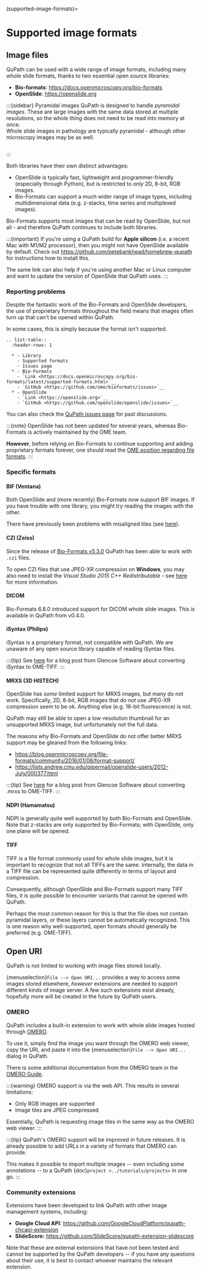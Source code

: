 (supported-image-formats)=
# Supported image formats

## Image files

QuPath can be used with a wide range of image formats, including many whole slide formats, thanks to two essential open source libraries:

- **Bio-formats**: <https://docs.openmicroscopy.org/bio-formats>
- **OpenSlide**: <https://openslide.org>

:::{sidebar} Pyramidal images
QuPath is designed to handle *pyramidal images*.
These are large images with the same data stored at multiple resolutions, so the whole thing does not need to be read into memory at once.
<br />
Whole slide images in pathology are typically pyramidal - although other microscopy images may be as well.

```{image} images/pyramid_small.png
```
:::

Both libraries have their own distinct advantages:

- OpenSlide is typically fast, lightweight and programmer-friendly (especially through Python), but is restricted to *only* 2D, 8-bit, RGB images.
- Bio-Formats can support a much wider range of image types, including multidimensional data (e.g. z-stacks, time series and multiplexed images).

Bio-Formats supports most images that can be read by OpenSlide, but not all - and therefore QuPath continues to include both libraries.

:::{important}
If you're using a QuPath build for **Apple silicon** (i.e. a recent Mac with M1/M2 processor), then you might not have OpenSlide available by default.
Check out <https://github.com/petebankhead/homebrew-qupath> for instructions how to install this.

The same link can also help if you're using another Mac or Linux computer and want to update the version of OpenSlide that QuPath uses.
:::

### Reporting problems

Despite the fantastic work of the Bio-Formats and OpenSlide developers, the use of proprietary formats throughout the field means that images often turn up that can't be opened within QuPath.

In some cases, this is simply because the format isn't supported.

```{eval-rst}
.. list-table::
  :header-rows: 1

  * - Library
    - Supported formats
    - Issues page
  * - Bio-Formats
    - `Link <https://docs.openmicroscopy.org/bio-formats/latest/supported-formats.html>`__
    - `GitHub <https://github.com/ome/bioformats/issues>`__
  * - OpenSlide
    - `Link <https://openslide.org>`__
    - `GitHub <https://github.com/openslide/openslide/issues>`__
```

You can also check the [QuPath issues page] for past discussions.

:::{note}
OpenSlide has not been updated for several years, whereas Bio-Formats is actively maintained by the OME team.

**However**, before relying on Bio-Formats to continue supporting and adding proprietary formats forever, one should read the [OME position regarding file formats](https://blog.openmicroscopy.org/community/file-formats/2019/06/25/formats/).
:::

### Specific formats

#### BIF (Ventana)

Both OpenSlide and (more recently) Bio-Formats now support BIF images.
If you have trouble with one library, you might try reading the images with the other.

There have previously been problems with misaligned tiles (see [here](https://github.com/qupath/qupath/issues/323)).

#### CZI (Zeiss)

Since the release of [Bio-Formats v5.3.0](https://www.openmicroscopy.org/site/support/bio-formats5.3/about/whats-new.html) QuPath has been able to work with `.czi` files.

To open CZI files that use JPEG-XR compression on **Windows**, you may also need to install the *Visual Studio 2015 C++ Redistributable* - see [here](https://www.openmicroscopy.org/site/support/bio-formats/formats/zeiss-czi.html) for more information.


#### DICOM

Bio-Formats 6.8.0 introduced support for DICOM whole slide images.
This is available in QuPath from v0.4.0.


#### iSyntax (Philips)

iSyntax is a proprietary format, not compatible with QuPath.
We are unaware of any open source library capable of reading iSyntax files.

:::{tip}
See [here](https://www.glencoesoftware.com/blog/2019/12/09/converting-whole-slide-images-to-OME-TIFF.html) for a blog post from Glencoe Software about converting iSyntax to OME-TIFF.
:::

#### MRXS (3D HISTECH)

OpenSlide has *some* limited support for MRXS images, but many do not work.
Specifically, 2D, 8-bit, RGB images that do *not* use JPEG-XR compression seem to be ok.
Anything else (e.g. 16-bit fluorescence) is not.

QuPath may still be able to open a low-resolution thumbnail for an unsupported MRXS image, but unfortunately not the full data.

The reasons why Bio-Formats and OpenSlide do not offer better MRXS support may be gleaned from the following links:

- <https://blog.openmicroscopy.org/file-formats/community/2016/01/06/format-support/>
- <https://lists.andrew.cmu.edu/pipermail/openslide-users/2012-July/000377.html>

:::{tip}
See [here](https://www.glencoesoftware.com/blog/2019/12/09/converting-whole-slide-images-to-OME-TIFF.html) for a blog post from Glencoe Software about converting .mrxs to OME-TIFF.
:::

#### NDPI (Hamamatsu)

NDPI is generally quite well supported by both Bio-Formats and OpenSlide.
Note that z-stacks are only supported by Bio-Formats; with OpenSlide, only one plane will be opened.

#### TIFF

TIFF is a file format commonly used for whole slide images, but it is important to recognize that not all TIFFs are the same.
Internally, the data in a TIFF file can be represented quite differently in terms of layout and compression.

Consequently, although OpenSlide and Bio-Formats support many TIFF files, it is quite possible to encounter variants that cannot be opened with QuPath.

Perhaps the most common reason for this is that the file does not contain pyramidal layers, or these layers cannot be automatically recognized.
This is one reason why well-supported, open formats should generally be preferred (e.g. OME-TIFF).

## Open URI

QuPath is not limited to working with image files stored locally.

{menuselection}`File --> Open URI...` provides a way to access some images stored elsewhere, *however* extensions are needed to support different kinds of image server.
A few such extensions exist already, hopefully more will be created in the future by QuPath users.

### OMERO

QuPath includes a built-in extension to work with whole slide images hosted through [OMERO](https://www.openmicroscopy.org/omero/).

To use it, simply find the image you want through the OMERO web viewer, copy the URI, and paste it into the {menuselection}`File --> Open URI...` dialog in QuPath.

There is some additional documentation from the OMERO team in the [OMERO Guide](https://omero-guides.readthedocs.io/en/latest/qupath/docs/).

:::{warning}
OMERO support is via the web API.
This results in several limitations:

- Only RGB images are supported
- Image tiles are JPEG compressed

Essentially, QuPath is requesting image tiles in the same way as the OMERO web viewer.
:::

:::{tip}
QuPath's OMERO support will be improved in future releases.
It is already possible to add URLs in a variety of formats that OMERO can provide.

This makes it possible to import multiple images -- even including some annotations -- to a QuPath {doc}`project <../tutorials/projects>` in one go.
:::

### Community extensions

Extensions have been developed to link QuPath with other image management systems, including:

- **Google Cloud API:** <https://github.com/GoogleCloudPlatform/qupath-chcapi-extension>
- **SlideScore:** <https://github.com/SlideScore/qupath-extension-slidescore>

Note that these are external extensions that have not been tested and cannot be supported by the QuPath developers -- if you have any questions about their use, it is best to contact whoever maintains the relevant extension.

[qupath issues page]: https://github.com/qupath/qupath/issues?utf8=%E2%9C%93&q=label%3A%22file+formats%22

